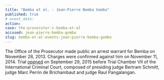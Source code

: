 ```yaml
---
title: "Bemba et al. - Jean-Pierre Bemba Gombo"
published: true
# event_date:
action:
case: the-prosecutor-v-bemba-et-al
accused: jean-pierre-bemba-gombo
slug: bemba-et-al-events-jean-pierre-bemba-gombo
---
```


The Office of the Prosecutor made public an arrest warrant for Bemba on November 28, 2013. Charges were confirmed against him on November 11, 2014. Trial [opened](https://www.icc-cpi.int/en_menus/icc/press%20and%20media/press%20releases/Pages/pr1155.aspx) on September 29, 2015 before Trial Chamber VII of the International Criminal Court, composed of presiding judge Bertram Schmitt, judge Marc Perrin de Brichambaut and judge Raul Pangalangan.
